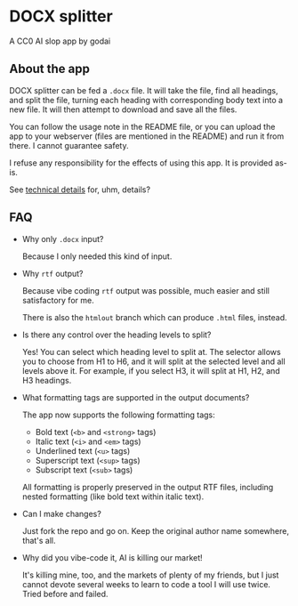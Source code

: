 # DOCX splitter

A CC0 AI slop app by godai

## About the app

DOCX splitter can be fed a `.docx` file. It will take the file, find all headings, and split the file, turning each heading with corresponding body text into a new file. It will then attempt to download and save all the files.

You can follow the usage note in the README file, or you can upload the app to your webserver (files are mentioned in the README) and run it from there. I cannot guarantee safety.

I refuse any responsibility for the effects of using this app. It is provided as-is.

See [technical details](technical_details.md) for, uhm, details?

## FAQ

* Why only `.docx` input?
  
  Because I only needed this kind of input.

* Why `rtf` output?
  
  Because vibe coding `rtf` output was possible, much easier and still satisfactory for me.

  There is also the `htmlout` branch which can produce `.html` files, instead.

* Is there any control over the heading levels to split?

  Yes! You can select which heading level to split at. The selector allows you to choose from H1 to H6, and it will split at the selected level and all levels above it. For example, if you select H3, it will split at H1, H2, and H3 headings.

* What formatting tags are supported in the output documents?

  The app now supports the following formatting tags:
  - Bold text (`<b>` and `<strong>` tags)
  - Italic text (`<i>` and `<em>` tags)
  - Underlined text (`<u>` tags)
  - Superscript text (`<sup>` tags)
  - Subscript text (`<sub>` tags)
  
  All formatting is properly preserved in the output RTF files, including nested formatting (like bold text within italic text).

* Can I make changes?

  Just fork the repo and go on. Keep the original author name somewhere, that's all.

* Why did you vibe-code it, AI is killing our market!

  It's killing mine, too, and the markets of plenty of my friends, but I just cannot devote several weeks to learn to code a tool I will use twice. Tried before and failed.
